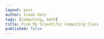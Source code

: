 ```yaml
---
layout: post
author: Isaak Getz
tags: [computing, math]
title: From My Scientific Computing Class
published: false
---
```

